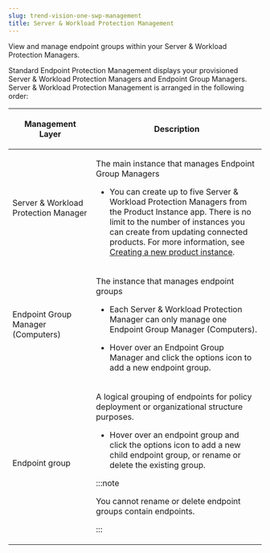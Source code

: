 ```yaml
---
slug: trend-vision-one-swp-management
title: Server & Workload Protection Management
---
```


View and manage endpoint groups within your Server & Workload Protection Managers.

Standard Endpoint Protection Management displays your provisioned Server & Workload Protection Managers and Endpoint Group Managers. Server & Workload Protection Management is arranged in the following order:

<table>
<colgroup>
<col style="width: 33%" />
<col style="width: 67%" />
</colgroup>
<thead>
<tr>
<th><p>Management Layer</p></th>
<th><p>Description</p></th>
</tr>
</thead>
<tbody>
<tr>
<td><p>Server &amp; Workload Protection Manager</p></td>
<td><p>The main instance that manages Endpoint Group Managers</p>
<ul>
<li><p>You can create up to five Server &amp; Workload Protection Managers from the Product Instance app. There is no limit to the number of instances you can create from updating connected products. For more information, see <a href="trend-vision-one-creating-new-product-instance">Creating a new product instance</a>.</p></li>
</ul></td>
</tr>
<tr>
<td><p>Endpoint Group Manager (Computers)</p></td>
<td><p>The instance that manages endpoint groups</p>
<ul>
<li><p>Each Server &amp; Workload Protection Manager can only manage one Endpoint Group Manager (Computers).</p></li>
<li><p>Hover over an Endpoint Group Manager and click the options icon to add a new endpoint group.</p></li>
</ul></td>
</tr>
<tr>
<td><p>Endpoint group</p></td>
<td><p>A logical grouping of endpoints for policy deployment or organizational structure purposes.</p>
<ul>
<li><p>Hover over an endpoint group and click the options icon to add a new child endpoint group, or rename or delete the existing group.</p></li>
</ul>


:::note

<p>You cannot rename or delete endpoint groups contain endpoints.</p>


:::

</td>
</tr>
</tbody>
</table>
